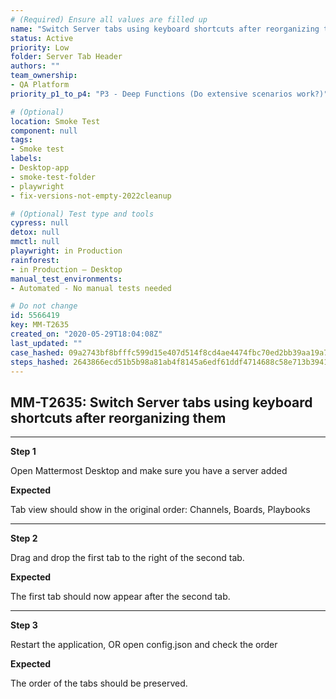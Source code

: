 ```yaml
---
# (Required) Ensure all values are filled up
name: "Switch Server tabs using keyboard shortcuts after reorganizing them"
status: Active
priority: Low
folder: Server Tab Header
authors: ""
team_ownership: 
- QA Platform
priority_p1_to_p4: "P3 - Deep Functions (Do extensive scenarios work?)"

# (Optional)
location: Smoke Test
component: null
tags: 
- Smoke test
labels: 
- Desktop-app
- smoke-test-folder
- playwright
- fix-versions-not-empty-2022cleanup

# (Optional) Test type and tools
cypress: null
detox: null
mmctl: null
playwright: in Production
rainforest: 
- in Production — Desktop
manual_test_environments: 
- Automated - No manual tests needed

# Do not change
id: 5566419
key: MM-T2635
created_on: "2020-05-29T18:04:08Z"
last_updated: ""
case_hashed: 09a2743bf8bfffc599d15e407d514f8cd4ae4474fbc70ed2bb39aa19a7028dc2d3b39f1f10bf20abeba1335e38a97f05
steps_hashed: 2643866ecd51b5b98a81ab4f8145a6edf61ddf4714688c58e713b3941fc60fa1461b0467958408d7cff46269e14282c8
---
```


<!-- (Auto-generated) Based on frontmatter's "key" and "name" -->

## MM-T2635: Switch Server tabs using keyboard shortcuts after reorganizing them

---

**Step 1**

Open Mattermost Desktop and make sure you have a server added

**Expected**

Tab view should show in the original order: Channels, Boards, Playbooks

---

**Step 2**

Drag and drop the first tab to the right of the second tab.

**Expected**

The first tab should now appear after the second tab.

---

**Step 3**

Restart the application, OR open config.json and check the order

**Expected**

The order of the tabs should be preserved.
